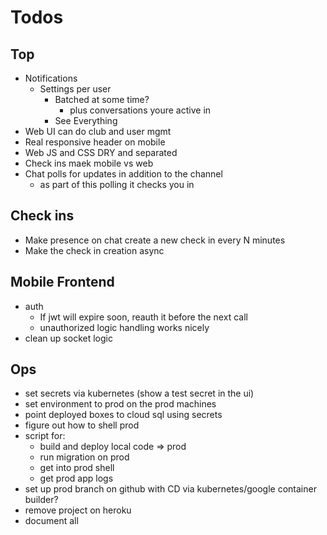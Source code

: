 # Todos

## Top
- Notifications
  - Settings per user
    - Batched at some time?
      - plus conversations youre active in
    - See Everything
- Web UI can do club and user mgmt
- Real responsive header on mobile
- Web JS and CSS DRY and separated
- Check ins maek mobile vs web
- Chat polls for updates in addition to
  the channel
  - as part of this polling it checks you in

## Check ins
- Make presence on chat create a new check in
  every N minutes
- Make the check in creation async

## Mobile Frontend
  - auth
    - If jwt will expire soon, reauth it before the next call
    - unauthorized logic handling works nicely
  - clean up socket logic

## Ops
- set secrets via kubernetes (show a test secret in the ui)
- set environment to prod on the prod machines
- point deployed boxes to cloud sql using secrets
- figure out how to shell prod
- script for:
  - build and deploy local code => prod
  - run migration on prod
  - get into prod shell
  - get prod app logs
- set up prod branch on github with CD via
  kubernetes/google container builder?
- remove project on heroku
- document all
